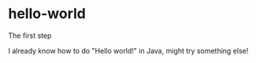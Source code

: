 # hello-world

The first step

I already know how to do "Hello world!" in Java, might try something else!
